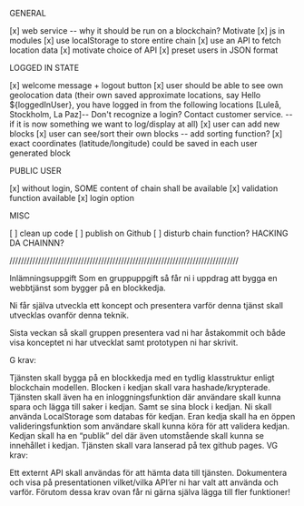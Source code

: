 GENERAL

[x] web service -- why it should be run on a blockchain? Motivate
[x] js in modules
[x] use localStorage to store entire chain
[x] use an API to fetch location data
[x] motivate choice of API
[x] preset users in JSON format


LOGGED IN STATE

[x] welcome message + logout button
[x] user should be able to see own geolocation data (their own saved approximate locations, say Hello ${loggedInUser}, you have logged in from the following locations [Luleå, Stockholm, La Paz]-- Don't recognize a login? Contact customer service. -- if it is now something we want to log/display at all)
[x] user can add new blocks
[x] user can see/sort their own blocks -- add sorting function?
[x] exact coordinates (latitude/longitude) could be saved in each user generated block


PUBLIC USER

[x] without login, SOME content of chain shall be available 
[x] validation function available
[x] login option


MISC 

[ ] clean up code
[ ] publish on Github
[ ] disturb chain function? HACKING DA CHAINNN?


////////////////////////////////////////////////////////////////////////////////

Inlämningsuppgift
Som en gruppuppgift så får ni i uppdrag att bygga en webbtjänst som bygger på en blockkedja.

Ni får själva utveckla ett koncept och presentera varför denna tjänst skall utvecklas ovanför denna teknik.

Sista veckan så skall gruppen presentera vad ni har åstakommit och både visa konceptet ni har utvecklat samt prototypen ni har skrivit. 

G krav:

Tjänsten skall bygga på en blockkedja med en tydlig klasstruktur enligt blockchain modellen.
Blocken i kedjan skall vara hashade/krypterade.
Tjänsten skall även ha en inloggningsfunktion där användare skall kunna spara och lägga till saker i kedjan. Samt se sina block i kedjan. Ni skall använda LocalStorage som databas för kedjan.
Eran kedja skall ha en öppen valideringsfunktion som användare skall kunna köra för att validera kedjan.
Kedjan skall ha en “publik” del där även utomstående skall kunna se innehållet i kedjan.
Tjänsten skall vara lanserad på tex github pages.
VG krav:

Ett externt API skall användas för att hämta data till tjänsten. Dokumentera och visa på presentationen vilket/vilka API’er ni har valt att använda och varför.
Förutom dessa krav ovan får ni gärna själva lägga till fler funktioner!